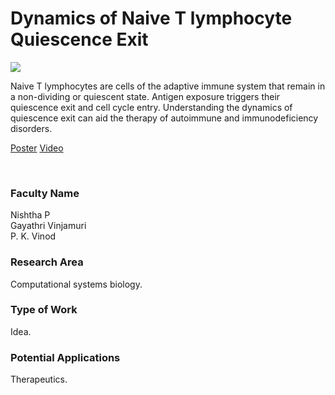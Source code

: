 # Dynamics of Naive T lymphocyte Quiescence Exit

![](https://i.imgur.com/erXhBGz.png)

Naive T lymphocytes are cells of the adaptive immune system that remain in a non-dividing or quiescent state. Antigen exposure triggers their quiescence exit and cell cycle entry. Understanding the dynamics of quiescence exit can aid the therapy of autoimmune and immunodeficiency disorders.

[Poster](19.%20Dynamics%20of%20Naive%20T%20lymphocyte%20Quiescence%20Exit.pdf)
[Video](https://youtu.be/ApZ2L9REEX8)

<br>


### Faculty Name

Nishtha P<br>
Gayathri Vinjamuri<br>
P. K. Vinod


### Research Area

Computational systems biology.


### Type of Work

Idea.


### Potential Applications

Therapeutics.
